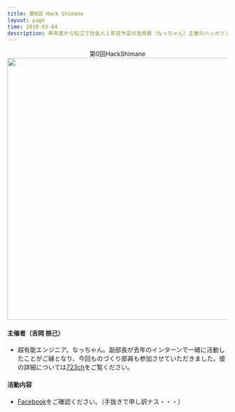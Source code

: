 ```yaml
---
title: 第0回 Hack Shimane
layout: page
time: 2018-03-04
description: 来年度から松江で社会人１年目予定の吉岡君（なっちゃん）主催のハッカソン。今後は年に2度（3月、8月）、Ruby合宿前に行う予定で考えているそうです。(ハッシュタグ#hackshimane)
---
```

<div style="text-align: center;">
第0回HackShimane
</div>

<div style="text-align: center;">
<img src="{{ '/img/activity/2018-03-04-0.jpg' | prepend: site.baseurl | prepend: site.url }}" width="800" height="600" />  
</div>

#### 主催者（吉岡 捺己）
- 超有能エンジニア。なっちゃん。副部長が去年のインターンで一緒に活動したことがご縁となり、今回ものづくり部員も参加させていただきました。彼の詳細については[723ch](https://723ch.net/)をご覧ください。  

#### 活動内容
- [Facebook](https://www.facebook.com/search/top/?q=%E2%80%AA%23%E2%80%8Ehackshimane%E2%80%AC)をご確認ください。（手抜きで申し訳ナス・・・）  
